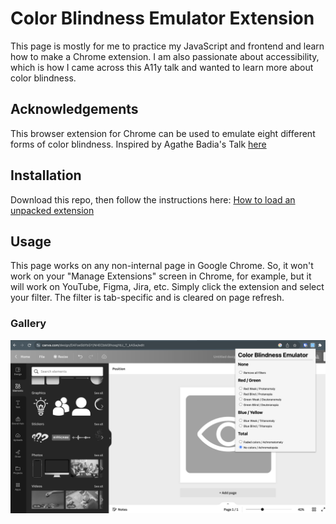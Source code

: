 # Color Blindness Emulator Extension 

This page is mostly for me to practice my JavaScript and frontend and learn how to make a Chrome extension. I am also passionate about accessibility, which is how I came across this A11y talk and wanted to learn more about color blindness.

## Acknowledgements

This browser extension for Chrome can be used to emulate eight different forms of color blindness. Inspired by Agathe Badia's Talk [here](https://noti.st/agathebadia/DTySgu/accessibility-ember-learning-about-colorblindness#sKc0uBX)

## Installation

Download this repo, then follow the instructions here: [How to load an unpacked extension](https://developer.chrome.com/docs/extensions/mv3/getstarted/development-basics/#load-unpacked)

## Usage

This page works on any non-internal page in Google Chrome. So, it won't work on your "Manage Extensions" screen in Chrome, for example, but it will work on YouTube, Figma, Jira, etc. Simply click the extension and select your filter. The filter is tab-specific and is cleared on page refresh.

### Gallery
![example](./public/screenshot.png)
